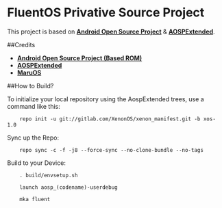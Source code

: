 FluentOS Privative Source Project
===========

This project is based on [**Android Open Source Project**](https://android.googlesource.com) & [**AOSPExtended**](https://github.com/AOSPExtended).

##Credits
* [**Android Open Source Project (Based ROM)**](https://android.googlesource.com)
* [**AOSPExtended**](https://github.com/AOSPExtended)
* [**MaruOS**](https://github.com/maruos)

##How to Build?

To initialize your local repository using the AospExtended trees, use a command like this:

        repo init -u git://gitlab.com/XenonOS/xenon_manifest.git -b xos-1.0

Sync up the Repo:

        repo sync -c -f -j8 --force-sync --no-clone-bundle --no-tags

Build to your Device:

        . build/envsetup.sh 

        launch aosp_(codename)-userdebug

        mka fluent

        
